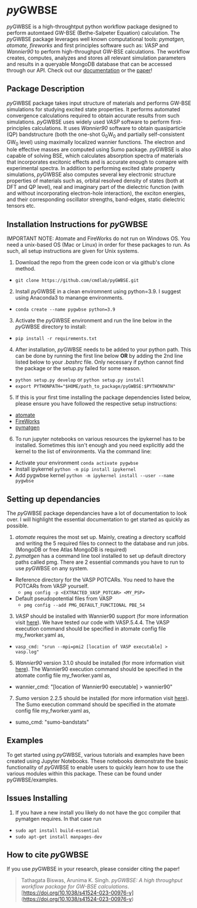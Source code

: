 # *py*GWBSE
*py*GWBSE is a high-throughtput python workflow package designed to perform automtaed GW-BSE (Bethe-Salpeter Equation) calculation. The *py*GWBSE package leverages well known computational tools: *pymatgen, atomate, fireworks* and first principles software such as: *VASP* and *Wannier90* to perform high-throughput GW-BSE calculations. The workflow creates, computes, analyzes and stores all relevant simulation parameters and results in a queryable MongoDB database that can be accessed through our API. Check out our [documentation](https://cmdlab.github.io/pyGWBSE/) or the [paper](https://arxiv.org/abs/2210.00152)!

## Package Description
*py*GWBSE package takes input structure of materials and performs GW-BSE simulations for studying excited state properties. It performs automated convergence calculations required to obtain accurate results from such simulations. *py*GWBSE uses widely used *VASP* software to perform first-principles calculations. It uses *Wannier90* software to obtain quasiparticle (QP) bandstructure (both the one-shot G<sub>0</sub>W<sub>0</sub> and partially self-consistent GW<sub>0</sub> level) using maximally localized wannier functions. The electron and hole effective masses are computed using Sumo package. *py*GWBSE is also capable of solving BSE, which calculates absorption spectra of materials that incorporates excitonic effects and is accurate enough to comapre with experimental spectra. In addition to performing excited state property simulations, *py*GWBSE also computes several key electronic structure properties of materials such as, orbital resolved  density of states (both at DFT and QP level), real and imaginary part of the dielectric function (with and without incorporating electron-hole interaction), the exciton energies, and their corresponding oscillator strengths, band-edges, static dielectric tensors etc.


## Installation Instructions for *py*GWBSE
IMPORTANT NOTE: Atomate and FireWorks do not run on Windows OS. You need a unix-based OS (Mac or Linux) in order for these packages to run. As such, all setup instructions are given for Unix systems. 

1. Download the repo from the green code icon or via github's clone method.
- ``git clone https://github.com/cmdlab/pyGWBSE.git``
2. Install *py*GWBSE in a clean enviromnent using python=3.9. I suggest using Anaconda3 to manange environments. 
- ``conda create --name pygwbse python=3.9``
3. Activate the *py*GWBSE environment and run the line below in the *py*GWBSE directory to install:
- ``pip install -r requirements.txt``
4. After installation, *py*GWBSE needs to be added to your python path. This can be done by running the first line below **OR** by adding the 2nd line listed below to your *.bashrc* file. Only necessary if python cannot find the package or the setup.py failed for some reason.
- ``python setup.py develop`` or ``python setup.py install`` 
- ``export PYTHONPATH="$HOME/path_to_package/pyGWBSE:$PYTHONPATH"``
5. If this is your first time installing the package dependencies listed below, please ensure you have followed the respective setup instructions:
- [atomate](https://atomate.org/)  
- [FireWorks](https://materialsproject.github.io/fireworks/installation.html)
- [pymatgen](https://pymatgen.org/installation.html)
6. To run jupyter notebooks on various resources the ipykernel has to be installed. Sometimes this isn't enough and you need explicitly add the kernel to the list of environments. Via the command line:
- Activate your environment ``conda activate pygwbse``
- Install ipykernel ``python -m pip install ipykernel``
- Add pygwbse kernel ``python -m ipykernel install --user --name pygwbse``

## Setting up dependancies
The *py*GWBSE package dependancies have a lot of documentation to look over. I will highlight the essential documentation to get started as quickly as possible.
1. *atomate* requires the most set up. Mainly, creating a directory scaffold and writing the 5 required files to connect to the database and run jobs. (MongoDB or free Atlas MongoDB is required) 
2. *pymatgen* has a command line tool installed to set up default directory paths called pmg. There are 2 essential commands you have to run to use *py*GWBSE on any system. 
- Reference directory for the VASP POTCARs. You need to have the POTCARs from VASP yourself.
  - `pmg config -p <EXTRACTED_VASP_POTCAR> <MY_PSP>` 
- Default pseudopotential files from VASP 
  - `pmg config --add PMG_DEFAULT_FUNCTIONAL PBE_54`
 3. *VASP* should be installed with Wannier90 support (for more information visit [here](https://www.vasp.at/wiki/index.php/LWANNIER90)). We have tested our code with VASP.5.4.4. The VASP execution command should be specified in atomate config file my_fworker.yaml as,
- `vasp_cmd: "srun --mpi=pmi2 [location of VASP executable] > vasp.log"`   
 5. *Wannier90* version 3.1.0 should be installed (for more information visit [here](http://www.wannier.org/)). The Wannier90 execution command should be specified in the atomate config file my_fworker.yaml as,
- wannier_cmd: "[location of Wannier90 executable] > wannier90"
 7. *Sumo* version 2.2.5 should be installed (for more information visit [here](https://smtg-ucl.github.io/sumo/index.html)). The Sumo execution command should be specified in the atomate config file my_fworker.yaml as, 
- sumo_cmd: "sumo-bandstats"

## Examples
To get started using *py*GWBSE, various tutorials and examples have been created using Jupyter Notebooks. These notebooks demonstrate the basic functionality of *py*GWBSE to enable users to quickly learn how to use the various modules within this package. These can be found under pyGWBSE/examples.

## Issues Installing
1. If you have a new install you likely do not have the gcc compiler that pymatgen requires. In that case run 
- `sudo apt install build-essential`
- `sudo apt-get install manpages-dev`

## How to cite *py*GWBSE
If you use *py*GWBSE in your research, please consider citing the paper!

> Tathagata Biswas, Arunima K. Singh. *pyGWBSE: A high throughput workflow package for GW-BSE calculations*. [https://doi.org/10.1038/s41524-023-00976-y] (https://doi.org/10.1038/s41524-023-00976-y)

